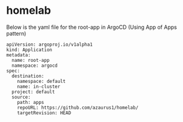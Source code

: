 # homelab

Below is the yaml file for the root-app in ArgoCD (Using App of Apps pattern)


```
apiVersion: argoproj.io/v1alpha1
kind: Application
metadata:
  name: root-app
  namespace: argocd
spec:
  destination:
    namespace: default
    name: in-cluster
  project: default
  source:
    path: apps
    repoURL: https://github.com/azaurus1/homelab/
    targetRevision: HEAD

```
